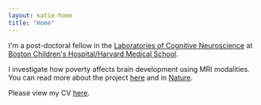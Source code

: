 ```yaml
---
layout: katie-home
title: "Home"
---
```



I'm a post-doctoral fellow in the [Laboratories of Cognitive Neuroscience](http://www.childrenshospital.org/research/labs/laboratories-of-cognitive-neuroscience) at [Boston Children's Hospital/Harvard Medical School](https://hms.harvard.edu/affiliates/boston-childrens-hospital).  

I investigate how poverty affects brain development using MRI modalities. You can read more about the project [here](https://www.lcn-bean.org) and in [Nature](https://www.nature.com/news/how-poverty-affects-the-brain-1.22280).

Please view my CV [here](https://georgetown.box.com/s/6m7rd6txxt4mm0qeuenp7gaymmpza3ka).
<!--stackedit_data:
eyJoaXN0b3J5IjpbLTYxOTc0MjMyOCwxODcwOTgyMzI2LDc4Nz
Q2NjY0N119
-->
